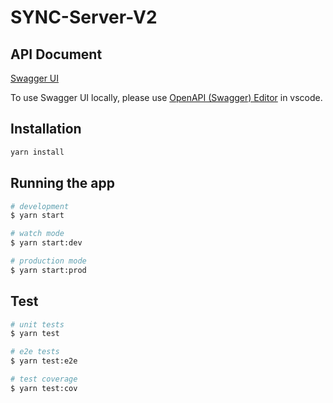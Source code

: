 # SYNC-Server-V2

## API Document

[Swagger UI](https://nctu-sync.github.io/sync-server-v2/)

To use Swagger UI locally, please use [OpenAPI (Swagger) Editor](https://marketplace.visualstudio.com/items?itemName=42Crunch.vscode-openapi) in vscode.

## Installation

```bash
yarn install
```

## Running the app

```bash
# development
$ yarn start

# watch mode
$ yarn start:dev

# production mode
$ yarn start:prod
```

## Test

```bash
# unit tests
$ yarn test

# e2e tests
$ yarn test:e2e

# test coverage
$ yarn test:cov
```
